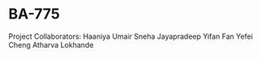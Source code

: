 # BA-775
Project Collaborators:
Haaniya Umair
Sneha Jayapradeep
Yifan Fan
Yefei Cheng
Atharva Lokhande
